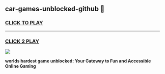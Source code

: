 
## car-games-unblocked-github 👋
<h3>
<a href="https://premium.freeplayer.one?title=car-games-unblocked-github&ref=14F">CLICK TO PLAY</a></h3>
<hr>

<h3>
<a href="https://premium.freeplayer.one?title=car-games-unblocked-github&ref=14F">CLICK 2 PLAY</a>
  
</h3>

<a href="https://premium.freeplayer.one?title=car-games-unblocked-github&ref=12F/"><img src="https://clearcache.store/games.png"></a>


**worlds hardest game unblocked: Your Gateway to Fun and Accessible Online Gaming**
